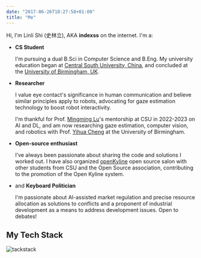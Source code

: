 ```yaml
---
date: "2017-06-26T18:27:58+01:00"
title: "Me"
---
```


Hi, I'm Linli Shi (史林立), AKA **indexss** on the internet. I'm a:

- **CS Student**

  I'm pursuing a dual B.Sci in Computer Science and B.Eng. My university education began at [Central South University, China](https://www.csu.edu.cn/), and concluded at the [University of Birmingham, UK](https://www.birmingham.ac.uk/).

- **Researcher**

  I value eye contact's significance in human communication and believe similar principles apply to robots, advocating for gaze estimation technology to boost robot interactivity. 

  I'm thankful for Prof. [Mingming Lu](https://faculty.csu.edu.cn/lumingming/en/index.htm)'s mentorship at CSU in 2022-2023 on AI and DL, and am now researching gaze estimation, computer vision, and robotics with Prof. [Yihua Cheng](https://yihua.zone/) at the University of Birmingham.

- **Open-source enthusiast**

  I’ve always been passionate about sharing the code and solutions I worked out. I have also organized [openKyline](https://www.openkylin.top/downloads/os-en.html) open source salon with other students from CSU and the Open Source association, contributing to the promotion of the Open Kyline system.

- and **Keyboard Politician**

  I'm passionate about AI-assisted market regulation and precise resource allocation as solutions to conflicts and a proponent of industrial development as a means to address development issues. Open to debates!

## My Tech Stack
![tackstack](https://cdn.jsdelivr.net/gh/indexss/imagehost@main/img/20240306211356.png)

